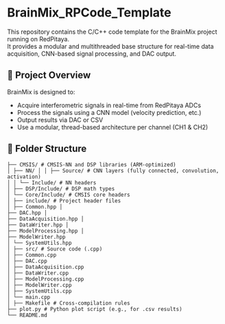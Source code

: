 # BrainMix_RPCode_Template

This repository contains the C/C++ code template for the BrainMix project running on RedPitaya.  
It provides a modular and multithreaded base structure for real-time data acquisition, CNN-based signal processing, and DAC output.

## 🧠 Project Overview

BrainMix is designed to:
- Acquire interferometric signals in real-time from RedPitaya ADCs
- Process the signals using a CNN model (velocity prediction, etc.)
- Output results via DAC or CSV
- Use a modular, thread-based architecture per channel (CH1 & CH2)

## 📁 Folder Structure
  ``` BrainMix_RPCode_Template/ 
  ├── CMSIS/ # CMSIS-NN and DSP libraries (ARM-optimized) 
  │ ├── NN/ │ │ ├── Source/ # CNN layers (fully connected, convolution, activation) 
  │ │ └── Include/ # NN headers 
  │ ├── DSP/Include/ # DSP math types
  │ └── Core/Include/ # CMSIS core headers 
  │ ├── include/ # Project header files 
  │ ├── Common.hpp │ 
  ├── DAC.hpp │ 
  ├── DataAcquisition.hpp │ 
  ├── DataWriter.hpp │ 
  ├── ModelProcessing.hpp │ 
  ├── ModelWriter.hpp 
  │ └── SystemUtils.hpp 
  │ ├── src/ # Source code (.cpp) 
  │ ├── Common.cpp 
  │ ├── DAC.cpp 
  │ ├── DataAcquisition.cpp 
  │ ├── DataWriter.cpp 
  │ ├── ModelProcessing.cpp 
  │ ├── ModelWriter.cpp 
  │ ├── SystemUtils.cpp 
  │ └── main.cpp 
  │ ├── Makefile # Cross-compilation rules 
  ├── plot.py # Python plot script (e.g., for .csv results) 
  └── README.md
``` 
